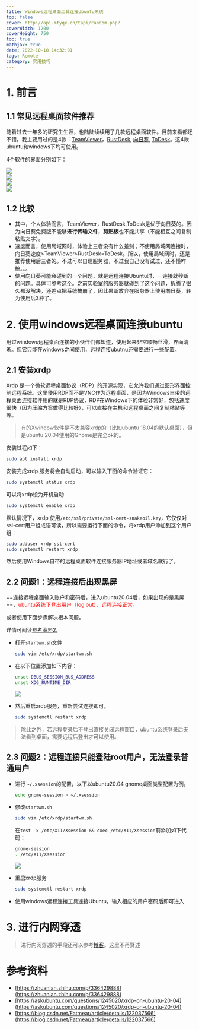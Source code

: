 ```yaml
---
title: Windows远程桌面工具连接Ubuntu系统
top: false
cover: http://api.mtyqx.cn/tapi/random.php?
coverWidth: 1200
coverHeight: 750
toc: true
mathjax: true
date: 2022-10-18 14:32:01
tags: Remote
category: 实用技巧
---
```



# 1. 前言

## 1.1 常见远程桌面软件推荐

随着过去一年多的研究生生涯，也陆陆续续用了几款远程桌面软件。目前来看都还不错。我主要用过的是4款：[TeamViewer](https://www.teamviewer.cn/cn/)，[RustDesk](https://rustdesk.com/zh/), [向日葵](https://sunlogin.oray.com/download), [ToDesk](http://www.hellodesk.cn/download.html)。这4款ubuntu和windows下均可使用。

4个软件的界面分别如下：

![](https://img-blog.csdnimg.cn/340cf47adb58419b9bc6a790a8540f34.png#pic_center)  
![](https://img-blog.csdnimg.cn/aa8f3c29acf14bcb87db5bc50803f45a.png#pic_center)  
![](https://img-blog.csdnimg.cn/df6a1ea3673442a2a7ae941521856fca.png#pic_center)  
![](https://img-blog.csdnimg.cn/334aee6b208c485bbf5eb6c03285445b.png#pic_center)  



## 1.2 比较

- 其中，个人体验而言，TeamViewer，RustDesk,ToDesk是优于向日葵的。因为向日葵免费版不能够**进行传输文件**，**剪贴板**也不能共享（不能相互之间复制粘贴文字）。
- 速度而言，使用局域网时，体验上三者没有什么差别；不使用局域网连接时，向日葵速度>TeamViewer>RustDesk=ToDesk。所以，使用局域网时，还是推荐使用后三者的。不过可以自建服务器，不过我自己没有试过，还不懂咋搞。。。
- 使用向日葵可能会碰到的一个问题，就是远程连接Ubuntu时，一连接就秒断的问题。具体可参考[这个](https://www.jianshu.com/p/0274a4b5e303)。之前实验室的服务器就碰到了这个问题，折腾了很久都没解决，还差点把系统搞崩了，因此果断放弃在服务器上使用向日葵，转为使用后3种了。

# 2. 使用windows远程桌面连接ubuntu

用过windows远程桌面连接的小伙伴们都知道，使用起来非常顺畅丝滑，界面清晰。但它只能在windows之间使用，远程连接ubutnu还需要进行一些配置。

## 2.1 安装xrdp

Xrdp 是一个微软远程桌面协议（RDP）的开源实现，它允许我们通过图形界面控制远程系统。这里使用RDP而不是VNC作为远程桌面，是因为Windows自带的远程桌面连接软件用的就是RDP协议，RDP在Windows下的体验非常好，包括速度很快（因为压缩方案做得比较好），可以直接在主机和远程桌面之间复制粘贴等等。
 
> 有的Xwindow软件是不太兼容xrdp的（比如ubuntu 18.04的默认桌面），但是ubuntu 20.04使用的Gnome是完全ok的。

安装过程如下：

```bash
sudo apt install xrdp
```

安装完成xrdp 服务将会自动启动，可以输入下面的命令验证它：

```bash
sudo systemctl status xrdp
```

可以将xrdp设为开机启动
```bash
sudo systemctl enable xrdp
```

默认情况下，xrdp 使用`/etc/ssl/private/ssl-cert-snakeoil.key`，它仅仅对ssl-cert用户组成语可读，所以需要运行下面的命令，将xrdp用户添加到这个用户组：

```bash
sudo adduser xrdp ssl-cert  
sudo systemctl restart xrdp
```

然后使用Windows自带的远程桌面软件连接服务器IP地址或者域名就行了。

## 2.2 问题1：远程连接后出现黑屏

==连接远程桌面输入账户和密码后，进入ubuntu20.04后，如果出现的是黑屏==，<font color=red>ubuntu系统下登出用户（log out），远程连接正常。</font>

或者使用下面步骤解决根本问题。

详情可阅读[参考资料2.](https://askubuntu.com/questions/1245020/xrdp-on-ubuntu-20-04)

- 打开`startwm.sh`文件

    ```bash
    sudo vim /etc/xrdp/startwm.sh
    ```

- 在以下位置添加如下内容：

    ```bash
    unset DBUS_SESSION_BUS_ADDRESS
    unset XDG_RUNTIME_DIR
    ```
    ![](https://img-blog.csdnimg.cn/88093ffce5284e3294f86a5b867ec5be.png#pic_center)  

<!-- <center><img src="https://img-blog.csdnimg.cn/88093ffce5284e3294f86a5b867ec5be.png" width=60%></center> -->



- 然后重启xrdp服务，重新尝试连接即可。

    ```bash
    sudo systemctl restart xrdp
    ```

> 除此之外，若远程登录后不登出直接关闭远程窗口，ubuntu系统登录后无法看到桌面，需要远程后登出才可以使用。

## 2.3 问题2：远程连接只能登陆root用户，无法登录普通用户

- 进行 `~/.xsession`的配置，以下以ubuntu20.04 gnome桌面类型配置为例。

    ```bash
    echo gnome-session > ~/.xsession
    ```

- 修改`startwm.sh`

    ```bash
    sudo vim /etc/xrdp/startwm.sh
    ```

	在`test -x /etc/X11/Xsession && exec /etc/X11/Xsession`前添加如下代码：
 
    ```bash
    gnome-session
    . /etc/X11/Xsession
    ```

    ![](https://img-blog.csdnimg.cn/7a711d14430c46a7b2bfcd585a5ce391.png#pic_center)  


- 重启xrdp服务
    ```bash
    sudo systemctl restart xrdp
    ```

- 使用windows远程连接工具连接Ubuntu，输入相应的用户密码后即可进入

# 3. 进行内网穿透

> 进行内网穿透的手段还可以参考[博客](https://chh3213.github.io/2022/10/15/SakuraFrp%E5%86%85%E7%BD%91%E7%A9%BF%E9%80%8F%E5%B7%A5%E5%85%B7/)。这里不再赘述


# 参考资料

- [https://zhuanlan.zhihu.com/p/336429888](https://zhuanlan.zhihu.com/p/336429888)
- [https://askubuntu.com/questions/1245020/xrdp-on-ubuntu-20-04](https://askubuntu.com/questions/1245020/xrdp-on-ubuntu-20-04)
- [https://blog.csdn.net/Fatmear/article/details/122037566](https://blog.csdn.net/Fatmear/article/details/122037566)
